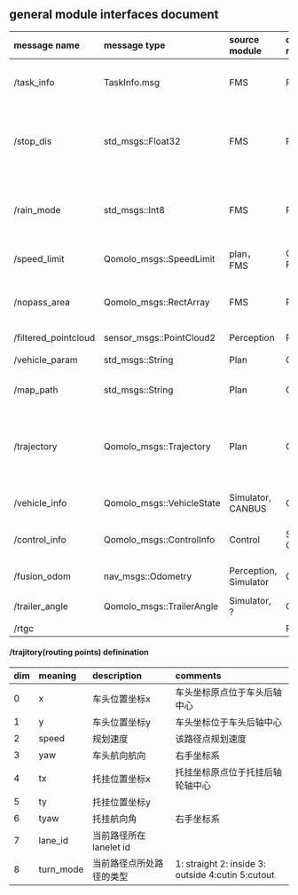 ## general module interfaces document

|message name | message type | source module | des module  |description |
|:------------|:-------------|:--------------|:------------|:-----------|  
|/task\_info  | TaskInfo.msg | FMS           | Plan        |routing destination and other info|
|/stop\_dis   | std\_msgs::Float32 | FMS     | Plan        |轮胎吊上的激光雷达偏移量，用以调整停止位置| 
|/rain\_mode  | std\_msgs::Int8 | FMS        | Plan        |2: 有雨; 有雨的话会将最大限制速度更新到3m/s|
|/speed\_limit| Qomolo\_msgs::SpeedLimit| plan， FMS|Control, Plan       | 限制最大速度|
|/nopass\_area| Qomolo\_msgs::RectArray | FMS| Plan          | 不可通行区域信息，将会触发重新规划路径|
|/filtered\_pointcloud| sensor\_msgs::PointCloud2 | Perception| Plan     |????|
|/vehicle\_param   | std\_msgs::String | Plan     | Control  |车辆几何参数|
|/map\_path   | std\_msgs::String | Plan     | Control  |地图所在文件路径|
|/trajectory   | Qomolo\_msgs::Trajectory | Plan     | Control  |规划信息，目前是全局局路径点信息，可以优化为局部路径点|
|/vehicle\_info   | Qomolo\_msgs::VehicleState | Simulator, CANBUS     | Control  |用于仿真环境新增|
|/control\_info   | Qomolo\_msgs::ControlInfo | Control    | Simulator, CANBUS  |车辆当前时刻执行的控制指令|
|/fusion\_odom   | nav\_msgs::Odometry | Perception, Simulator     | Control  |融合定位信息|
|/trailer\_angle   | Qomolo\_msgs::TrailerAngle | Simulator, ?     | Control  |车辆几何参数|
|/rtgc   |  |      | Plan  |    |

#### /trajitory(routing points) definination
|dim | meaning | description | comments  |
|:------------|:-------------|:--------------|:------------|
|0   |x       |车头位置坐标x   |车头坐标原点位于车头后轴中心|
|1   |y       |车头位置坐标y   |车头坐标位于车头后轴中心|
|2   |speed   |规划速度       |该路径点规划速度|
|3   |yaw     |车头航向航向    |右手坐标系 |
|4   |tx      |托挂位置坐标x   |托挂坐标原点位于托挂后轴轮轴中心|
|5   |ty      |托挂位置坐标y   ||
|6   |tyaw    |托挂航向角      |右手坐标系|
|7   |lane_id |当前路径所在lanelet id| |
|8   |turn_mode|当前路径点所处路径的类型| 1: straight  2: inside  3: outside 4:cutin 5:cutout |
